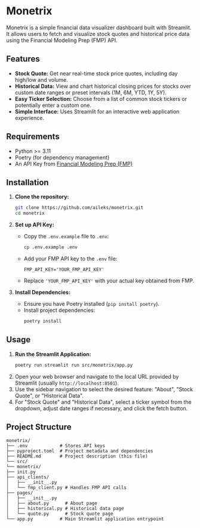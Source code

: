 # Monetrix

Monetrix is a simple financial data visualizer dashboard built with Streamlit. It allows users to
fetch and visualize stock quotes and historical price data using the Financial Modeling Prep (FMP)
API.

## Features

* **Stock Quote:** Get near real-time stock price quotes, including day high/low and volume.
* **Historical Data:** View and chart historical closing prices for stocks over custom date ranges
  or preset intervals (1M, 6M, YTD, 1Y, 5Y).
* **Easy Ticker Selection:** Choose from a list of common stock tickers or potentially enter a
  custom one.
* **Simple Interface:** Uses Streamlit for an interactive web application experience.

## Requirements

* Python >= 3.11
* Poetry (for dependency management)
* An API Key
  from [Financial Modeling Prep (FMP)](https://site.financialmodelingprep.com/developer/docs/)

## Installation

1. **Clone the repository:**
   ```bash
   git clone https://github.com/aileks/monetrix.git
   cd monetrix
   ```

2. **Set up API Key:**
    * Copy the `.env.example` file to `.env`:
        ```bash
        cp .env.example .env
        ```
    * Add your FMP API key to the `.env` file:
        ```env
        FMP_API_KEY='YOUR_FMP_API_KEY'
        ```
    * Replace `'YOUR_FMP_API_KEY'` with your actual key obtained from FMP.

3. **Install Dependencies:**
    * Ensure you have Poetry installed (`pip install poetry`).
    * Install project dependencies:
        ```bash
        poetry install
        ```

## Usage

1. **Run the Streamlit Application:**
   ```bash
   poetry run streamlit run src/monetrix/app.py
   ```
2. Open your web browser and navigate to the local URL provided by Streamlit (usually
   `http://localhost:8501`).
3. Use the sidebar navigation to select the desired feature: "About", "Stock Quote", or "Historical
   Data".
4. For "Stock Quote" and "Historical Data", select a ticker symbol from the dropdown, adjust date
   ranges if necessary, and click the fetch button.

## Project Structure

```
monetrix/
├── .env            # Stores API keys
├── pyproject.toml  # Project metadata and dependencies
├── README.md       # Project description (this file)
└── src/
└── monetrix/
├── init.py
├── api_clients/
│   ├── __init__.py
│   └── fmp_client.py # Handles FMP API calls
├── pages/
│   ├── __init__.py
│   ├── about.py      # About page
│   ├── historical.py # Historical data page
│   └── quote.py      # Stock quote page
└── app.py          # Main Streamlit application entrypoint

```